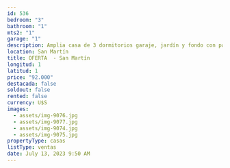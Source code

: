 ```yaml
---
id: 536
bedroom: "3"
bathroom: "1"
mts2: "1"
garage: "1"
description: Amplia casa de 3 dormitorios garaje, jardín y fondo con parrillero.
location: San Martín
title: OFERTA  - San Martín
longitud: 1
latitud: 1
price: "92.000"
destacada: false
soldout: false
rented: false
currency: U$S
images:
  - assets/img-9076.jpg
  - assets/img-9077.jpg
  - assets/img-9074.jpg
  - assets/img-9075.jpg
propertyType: casas
listType: ventas
date: July 13, 2023 9:50 AM
---
```

